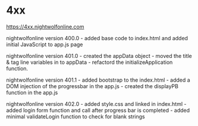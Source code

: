 # 4xx

https://4xx.nightwolfonline.com

nightwolfonline version 400.0
	- added base code to index.html and added initial JavaScript to app.js page
	
nightwolfonline version 401.0
	- created the appData object
	- moved the title & tag line variables in to appData
	- refactord the initializeApplication function.
	
nightwolfonline version 401.1
	- added bootstrap to the index.html
	- added a DOM injection of the progressbar in the app.js
	- created the displayPB function in the app.js	
	
nightwolfonline version 402.0
	- added style.css and linked in index.html
	- added login form function and call after progress bar is completed
	- added minimal validateLogin function to check for blank strings
